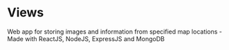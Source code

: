 # Views
Web app for storing images and information from specified map locations - Made with ReactJS, NodeJS, ExpressJS and MongoDB
